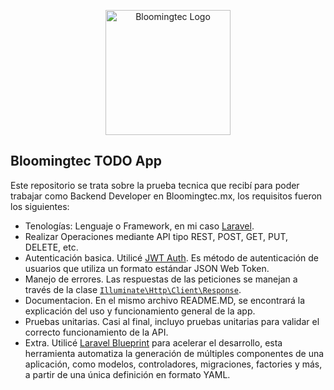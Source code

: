 <p align="center"><a href="https://bloomingtec.mx" target="_blank"><img src="https://bloomingtec.mx/assets/img/im/Icono_Blooming_Tec-01.png" width="200" alt="Bloomingtec Logo"></a></p>

## Bloomingtec TODO App

Este repositorio se trata sobre la prueba tecnica que recibí para poder trabajar como Backend Developer en Bloomingtec.mx, los requisitos fueron los siguientes:

- Tenologías: Lenguaje o Framework, en mi caso [Laravel](https://laravel.com/).
- Realizar Operaciones mediante API tipo REST, POST, GET, PUT, DELETE, etc. 
- Autenticación basica. Utilicé [JWT Auth](https://www.jwt.io/). Es método de autenticación de usuarios que utiliza un formato estándar JSON Web Token.
- Manejo de errores. Las respuestas de las peticiones se manejan a través de la clase [`Illuminate\Http\Client\Response`](https://api.laravel.com/docs/12.x/Illuminate/Http/Client/Response.html).
- Documentacion. En el mismo archivo README.MD, se encontrará la explicación del uso y funcionamiento general de la app.
- Pruebas unitarias. Casi al final, incluyo pruebas unitarias para validar el correcto funcionamiento de la API.
- Extra. Utilicé [Laravel Blueprint](https://blueprint.laravelshift.com/) para acelerar el desarrollo, esta herramienta automatiza la generación de múltiples componentes de una aplicación, como modelos, controladores, migraciones, factories y más, a partir de una única definición en formato YAML.